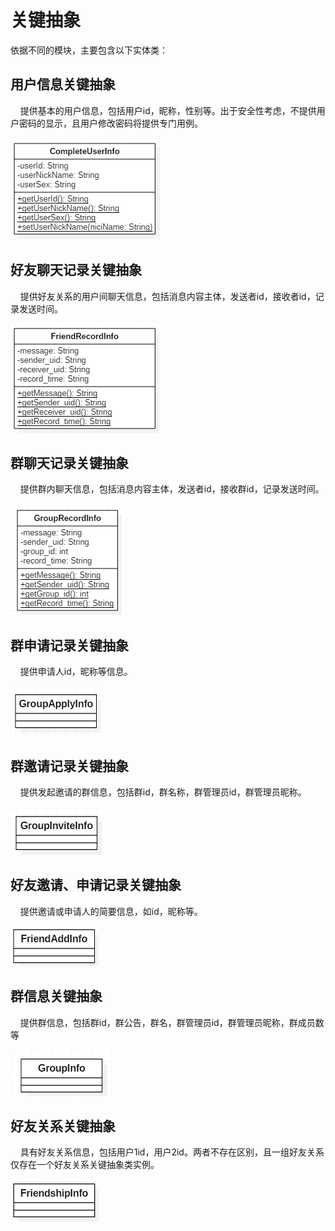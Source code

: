 # 关键抽象

依据不同的模块，主要包含以下实体类：

## 用户信息关键抽象

&nbsp;&nbsp;&nbsp;&nbsp;提供基本的用户信息，包括用户id，昵称，性别等。出于安全性考虑，不提供用户密码的显示，且用户修改密码将提供专门用例。

![用户模型][1]
 
  [1]: /images/userModel.png

## 好友聊天记录关键抽象

&nbsp;&nbsp;&nbsp;&nbsp;提供好友关系的用户间聊天信息，包括消息内容主体，发送者id，接收者id，记录发送时间。

![好友聊天记录模型][2]
 
  [2]: /images/friendRecordModel.png
  
## 群聊天记录关键抽象

&nbsp;&nbsp;&nbsp;&nbsp;提供群内聊天信息，包括消息内容主体，发送者id，接收群id，记录发送时间。

![群聊天记录模型][3]
 
  [3]: /images/groupRecordModel.png
  
## 群申请记录关键抽象

&nbsp;&nbsp;&nbsp;&nbsp;提供申请人id，昵称等信息。

![群申请记录模型][4]
 
  [4]: /images/GroupApplyModel.png
  
## 群邀请记录关键抽象

&nbsp;&nbsp;&nbsp;&nbsp;提供发起邀请的群信息，包括群id，群名称，群管理员id，群管理员昵称。

![群邀请记录模型][5]
 
  [5]: /images/GroupInviteModel.png
  
## 好友邀请、申请记录关键抽象

&nbsp;&nbsp;&nbsp;&nbsp;提供邀请或申请人的简要信息，如id，昵称等。

![好友邀请、申请记录模型][6]
 
  [6]: /images/friendAddModel.png
  
## 群信息关键抽象

&nbsp;&nbsp;&nbsp;&nbsp;提供群信息，包括群id，群公告，群名，群管理员id，群管理员昵称，群成员数等

![群信息模型][7]
 
  [7]: /images/groupModel.png

## 好友关系关键抽象

&nbsp;&nbsp;&nbsp;&nbsp;具有好友关系信息，包括用户1id，用户2id。两者不存在区别，且一组好友关系仅存在一个好友关系关键抽象类实例。

![好友关系模型][8]
 
  [8]: /images/FriendshipModel.png
